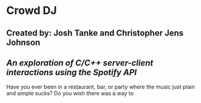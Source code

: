 # Crowd DJ

## Created by: Josh Tanke and Christopher Jens Johnson

*An exploration of C/C++ server-client interactions using the Spotify API*
---

Have you ever been in a restaurant, bar, or party where the music just plain and simple sucks? Do you wish there was a way to 
